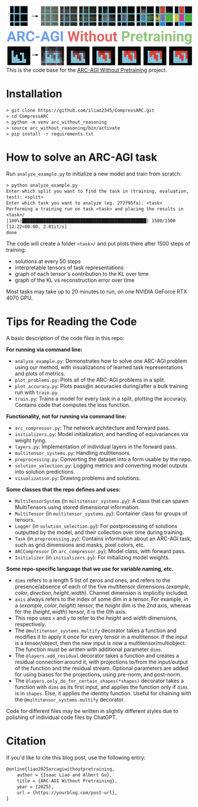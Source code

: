 <a href="https://iliao2345.github.io/blog_posts/arc_agi_without_pretraining/arc_agi_without_pretraining.html"><img src="teaser_figure_w_title.png"></a>
This is the code base for the [ARC-AGI Without Pretraining](https://iliao2345.github.io/blog_posts/arc_agi_without_pretraining/arc_agi_without_pretraining.html) project.

# Installation

```
> git clone https://github.com/iliao2345/CompressARC.git
> cd CompressARC
> python -m venv arc_without_reasoning
> source arc_without_reasoning/bin/activate
> pip install -r requirements.txt
```

# How to solve an ARC-AGI task

Run `analyze_example.py` to initialize a new model and train from scratch:
```
> python analyze_example.py
Enter which split you want to find the task in (training, evaluation, test): <split>
Enter which task you want to analyze (eg. 272f95fa): <task>
Performing a training run on task <task> and placing the results in <task>/
|100%|███████████████████████████████████████████████| 1500/1500 [12:22<00:00, 2.01it/s]
done
```

The code will create a folder `<task>/` and put plots there after 1500 steps of training:
- solutions at every 50 steps
- interpretable tensors of task representations
- graph of each tensor's contribution to the KL over time
- graph of the KL vs reconstruction error over time

Most tasks may take up to 20 minutes to run, on one NVIDIA GeForce RTX 4070 GPU.


# Tips for Reading the Code

A basic description of the code files in this repo:

**For running via command line:**
- `analyze_example.py`: Demonstrates how to solve one ARC-AGI problem using our method, with visualizations of learned task representations and plots of metrics.
- `plot_problems.py`: Plots all of the ARC-AGI problems in a split.
- `plot_accuracy.py`: Plots pass@n accuracies during/after a bulk training run with `train.py`.
- `train.py`: Trains a model for every task in a split, plotting the accuracy. Contains code that computes the loss function.

**Functionality, not for running via command line:**
- `arc_compressor.py`: The network architecture and forward pass.
- `initializers.py`: Model initialization, and handling of equivariances via weight tying.
- `layers.py`: Implementation of individual layers in the forward pass.
- `multitensor_systems.py`: Handling multitensors.
- `preprocessing.py`: Converting the dataset into a form usable by the repo.
- `solution_selection.py`: Logging metrics and converting model outputs into solution predictions.
- `visualization.py`: Drawing problems and solutions.

**Some classes that the repo defines and uses:**
- `MultiTensorSystem` (in `multitensor_systems.py`): A class that can spawn MultiTensors using stored dimensional information.
- `MultiTensor` (in `multitensor_systems.py`): Container class for groups of tensors.
- `Logger` (in `solution_selection.py`): For postprocessing of solutions outputted by the model, and their collection over time during training.
- `Task` (in `preprocessing.py`): Contains information about an ARC-AGI task, such as grid dimensions and masks, pixel colors, etc.
- `ARCCompressor` (in `arc_compressor.py`): Model class, with forward pass.
- `Initializer` (in `initializers.py`): For initializing model weights.

**Some repo-specific language that we use for variable naming, etc.**
- `dims` refers to a length 5 list of zeros and ones, and refers to the presence/absence of each of the five multitensor dimensions $(example, color, direction, height, width)$. Channel dimension is implicitly included.
- `axis` always refers to the index of some dim in a tensor. For example, in a $(example, color, height)$ tensor, the $height$ dim is the 2nd axis, whereas for the $(height, width)$ tensor, it is the 0th axis.
- This repo uses `x` and `y` to refer to the $height$ and $width$ dimensions, respectively.
- The `@multitensor_systems.multify` decorator takes a function and modifies it to apply it once for every tensor in a multitensor. If the input is a tensor/object, then the new input is now a multitensor/multiobject. The function must be written with additional parameter `dims`.
- The `@layers.add_residual` decorator takes a function and creates a residual connection around it, with projections to/from the input/output of the function and the residual stream. Optional parameters are added for using biases for the projections, using pre-norm, and post-norm.
- The `@layers.only_do_for_certain_shapes(*shapes)` decorator takes a function with `dims` as its first input, and applies the function only if `dims` is in `shapes`. Else, it applies the identity function. Useful for chaining with the `@multitensor_systems.multify` decorator.

Code for different files may be written in slightly different styles due to polishing of individual code files by ChatGPT.


# Citation

If you'd like to cite this blog post, use the following entry:
```
@online{liao2025arcagiwithoutpretraining,
	author = {Isaac Liao and Albert Gu},
	title = {ARC-AGI Without Pretraining},
	year = {2025},
	url = {https://yourblog.com/post-url},
}
```

